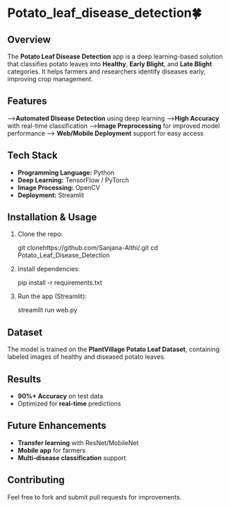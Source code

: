# Potato_leaf_disease_detection🍀
## Overview

The **Potato Leaf Disease Detection** app is a deep learning-based solution that classifies potato leaves into **Healthy**, **Early Blight**, and **Late Blight** categories. It helps farmers and researchers identify diseases early, improving crop management.

## Features

-->**Automated Disease Detection** using deep learning
-->**High Accuracy** with real-time classification
-->**Image Preprocessing** for improved model performance
--> **Web/Mobile Deployment** support for easy access
## Tech Stack

- **Programming Language:** Python
- **Deep Learning:** TensorFlow / PyTorch
- **Image Processing:** OpenCV
- **Deployment:** Streamlit

## Installation & Usage

1. Clone the repo:
   
   git clonehttps://github.com/Sanjana-Althi/.git
   cd Potato_Leaf_Disease_Detection
   

2. Install dependencies:
 
   pip install -r requirements.txt
   

3. Run the app (Streamlit):
 
   streamlit run web.py

## Dataset

The model is trained on the **PlantVillage Potato Leaf Dataset**, containing labeled images of healthy and diseased potato leaves.

## Results

- **90%+ Accuracy** on test data
- Optimized for **real-time** predictions

## Future Enhancements

- **Transfer learning** with ResNet/MobileNet
- **Mobile app** for farmers
- **Multi-disease classification** support

## Contributing

Feel free to fork and submit pull requests for improvements.

